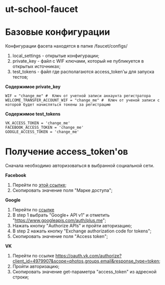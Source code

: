 # ut-school-faucet

# Базовые конфигурации 
Конфигурации фасета находятся в папке /faucet/configs/
1) local_settings - открытые конфигурации; 
2) private_key - файл с WIF ключами, который не публикуется в открытых источниках;
3) test_tokens - файл где располагаются access_token'ы для запуска тестов;
 
 **Содержимое private_key**
 ```
 WIF = "change_me" #  Ключ от учетной записи аккаунта регистратора
 WELCOME_TRANSFER_ACCOUNT_WIF = "change_me" #  Ключ от ученой записи с которой будет начисляться токены за регистрацию
 ```
 
  **Содержимое test_tokens**
 ```
VK_ACCESS_TOKEN = 'change_me'
FACEBOOK_ACCESS_TOKEN = 'change_me'
GOOGLE_ACCESS_TOKEN = 'change_me'
 ```

# Получение access_token'ов
Сначала необходимо авторизоваться в выбранной социальной сети.

**Facebook**
1) Перейти по [этой ссылке](https://developers.facebook.com/tools/explorer);
2) Скопировать значение поля "Марке доступа";

**Google**
1) Перейти по [ссылке](https://developers.google.com/oauthplayground/)
2) В step 1 выбрать "Google+ API v1" и отметить "https://www.googleapis.com/auth/plus.me";
3) Нажать кнопку "Authorize APIs" и пройти авторизацию;
4) В step 2 нажать кнопку "Exchange authorization code for tokens";
5) Скопировать значение поля "Access token";

**VK**
1) Перейти по ссылке
https://oauth.vk.com/authorize?client_id=4979907&scope=photos,groups,email&response_type=token;
2) Пройти авторизацию;
3) Скопировать значение get-параметра "access_token" из адресной строки;
